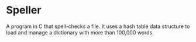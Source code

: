 # Speller
A program in C that spell-checks a file. It uses a hash table data structure to load and manage a dictionary with more than 100,000 words.
